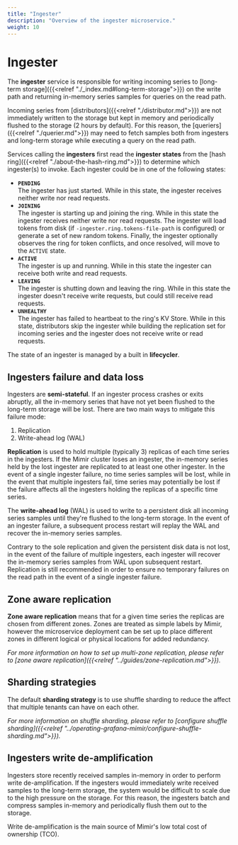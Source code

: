 ```yaml
---
title: "Ingester"
description: "Overview of the ingester microservice."
weight: 10
---
```


# Ingester

The **ingester** service is responsible for writing incoming series to [long-term storage]({{<relref "./_index.md#long-term-storage">}}) on the write path and returning in-memory series samples for queries on the read path.

Incoming series from [distributors]({{<relref "./distributor.md">}}) are not immediately written to the storage but kept in memory and periodically flushed to the storage (2 hours by default). For this reason, the [queriers]({{<relref "./querier.md">}}) may need to fetch samples both from ingesters and long-term storage while executing a query on the read path.

Services calling the **ingesters** first read the **ingester states** from the [hash ring]({{<relref "./about-the-hash-ring.md">}}) to determine which ingester(s) to invoke. Each ingester could be in one of the following states:

- **`PENDING`**<br />
  The ingester has just started. While in this state, the ingester receives neither write nor read requests.
- **`JOINING`**<br />
  The ingester is starting up and joining the ring. While in this state the ingester receives neither write nor read requests. The ingester will load tokens from disk (if `-ingester.ring.tokens-file-path` is configured) or generate a set of new random tokens. Finally, the ingester optionally observes the ring for token conflicts, and once resolved, will move to the `ACTIVE` state.
- **`ACTIVE`**<br />
  The ingester is up and running. While in this state the ingester can receive both write and read requests.
- **`LEAVING`**<br />
  The ingester is shutting down and leaving the ring. While in this state the ingester doesn't receive write requests, but could still receive read requests.
- **`UNHEALTHY`**<br />
  The ingester has failed to heartbeat to the ring's KV Store. While in this state, distributors skip the ingester while building the replication set for incoming series and the ingester does not receive write or read requests.

The state of an ingester is managed by a built in **lifecycler**.

## Ingesters failure and data loss

Ingesters are **semi-stateful**. If an ingester process crashes or exits abruptly, all the in-memory series that have not yet been flushed to the long-term storage will be lost. There are two main ways to mitigate this failure mode:

1. Replication
2. Write-ahead log (WAL)

**Replication** is used to hold multiple (typically 3) replicas of each time series in the ingesters. If the Mimir cluster loses an ingester, the in-memory series held by the lost ingester are replicated to at least one other ingester. In the event of a single ingester failure, no time series samples will be lost, while in the event that multiple ingesters fail, time series may potentially be lost if the failure affects all the ingesters holding the replicas of a specific time series.

The **write-ahead log** (WAL) is used to write to a persistent disk all incoming series samples until they're flushed to the long-term storage. In the event of an ingester failure, a subsequent process restart will replay the WAL and recover the in-memory series samples.

Contrary to the sole replication and given the persistent disk data is not lost, in the event of the failure of multiple ingesters, each ingester will recover the in-memory series samples from WAL upon subsequent restart. Replication is still recommended in order to ensure no temporary failures on the read path in the event of a single ingester failure.

## Zone aware replication

**Zone aware replication** means that for a given time series the replicas are chosen from different zones. Zones are treated as simple labels by Mimir, however the microservice deployment can be set up to place different zones in different logical or physical locations for added redundancy.

_For more information on how to set up multi-zone replication, please refer to [zone aware replication]({{<relref "../guides/zone-replication.md">}})._

## Sharding strategies

The default **sharding strategy** is to use shuffle sharding to reduce the affect that multiple tenants can have on each other.

_For more information on shuffle sharding, please refer to [configure shuffle sharding]({{<relref "../operating-grafana-mimir/configure-shuffle-sharding.md">}})._

## Ingesters write de-amplification

Ingesters store recently received samples in-memory in order to perform write de-amplification. If the ingesters would immediately write received samples to the long-term storage, the system would be difficult to scale due to the high pressure on the storage. For this reason, the ingesters batch and compress samples in-memory and periodically flush them out to the storage.

Write de-amplification is the main source of Mimir's low total cost of ownership (TCO).
